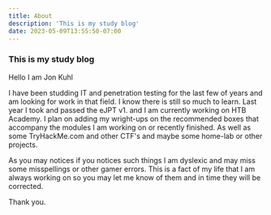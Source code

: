 ```yaml
---
title: About
description: 'This is my study blog'
date: 2023-05-09T13:55:50-07:00
---
```


### This is my study blog 

Hello I am Jon Kuhl

I have been studding IT and penetration testing for the last few of years and am looking for work in that field. I know there is still so much to learn. Last year I took and passed the eJPT v1. and I am currently working on HTB Academy.
I plan on adding my wright-ups on the recommended boxes that accompany the modules I am working on or recently finished. As well as some TryHackMe.com and other CTF's and maybe some home-lab or other projects.

As you may notices if you notices such things I am dyslexic and may miss some misspellings or other gamer errors. This is a fact of my life that I am always working on so you may let me know of them and in time they will be corrected. 

Thank you.
